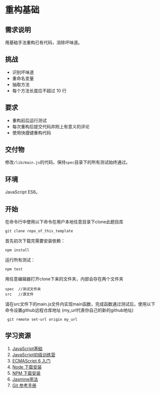 # 重构基础
## 需求说明
用基础手法重构已有代码，消除坏味道。

## 挑战
* 识别坏味道
* 重命名变量
* 抽取方法
* 每个方法长度应不超过 10 行

## 要求
* 重构前后运行测试
* 每次重构后提交代码并附上有意义的评论
* 使用快捷键重构代码

## 交付物
修改`/lib/main.js`的代码，保持`spec`目录下的所有测试始终通过。

## 环境
JavaScript ES6。

## 开始
在命令行中使用以下命令在用户本地任意目录下clone此题目库
```
git clone repo_of_this_template
```
首先初次下载完需要安装依赖：
```
npm install
```
运行所有测试：
```
npm test
```

用任意编辑器打开clone下来的文件夹，内部会存在两个文件夹
```
spec  //测试文件夹
src   //源文件
```
请在src文件下的main.js文件内实现main函数，完成函数通过测试后，使用以下命令设置github远程仓库地址 (my_url代表你自己的新的github地址)
```
 git remote set-url origin my_url
```
## 学习资源
1. [JavaScript基础](http://codefordream.com/courses/js_basic/sections)
2. [JavaScript初级训练营](http://codefordream.com/courses/js_learning_camps/sections)
3. [ECMAScript 6 入门](http://es6.ruanyifeng.com/)
4. [Node 下载安装](https://github.com/creationix/nvm)
5. [NPM 下载安装](https://github.com/npm/npm)
6. [Jasmine用法](http://jasmine.github.io/2.4/introduction.html)
7. [Git 参考手册](https://git-scm.com/docs)
